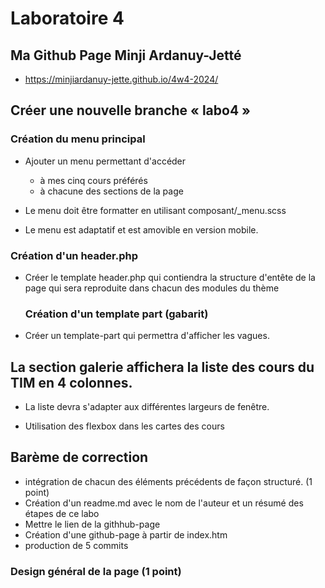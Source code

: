 # Laboratoire 4

## Ma Github Page Minji Ardanuy-Jetté

- https://minjiardanuy-jette.github.io/4w4-2024/

## Créer une nouvelle branche « labo4 »

### Création du menu principal

- Ajouter un menu permettant d'accéder

  - à mes cinq cours préférés
  - à chacune des sections de la page

- Le menu doit être formatter en utilisant
  composant/\_menu.scss
- Le menu est adaptatif et est amovible en version mobile.

### Création d'un header.php

- Créer le template header.php qui contiendra la structure d'entête de la page qui sera reproduite
  dans chacun des modules du thème

  ### Création d'un template part (gabarit)

- Créer un template-part qui permettra d'afficher les vagues.

## La section galerie affichera la liste des cours du TIM en 4 colonnes.

- La liste devra s'adapter aux différentes largeurs de fenêtre.

- Utilisation des flexbox dans les cartes des cours

## Barème de correction

- intégration de chacun des éléments précédents de façon structuré. (1 point)
- Création d'un readme.md avec le nom de l'auteur et un résumé des étapes de ce labo
- Mettre le lien de la githhub-page
- Création d'une github-page à partir de index.htm
- production de 5 commits

### Design général de la page (1 point)
